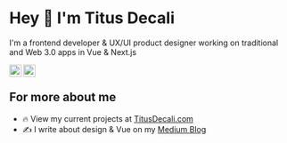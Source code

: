 # Hey 👋 I'm Titus Decali
I'm a frontend developer & UX/UI product designer working on traditional and Web 3.0 apps in Vue & Next.js
<br>

<!--- 
<br>
## I'm a co-founder of two SaaS studios

### <a href="https://enzymelabs.co" target="_blank" rel="noopener">Blueprint.vc</a> in Vancouver, CA.

<a href="https://blueprint.vc" target="_blank" rel="noopener">
  <img src="/assets/header-blueprint.jpg" alt="Blueprint">
</a>

<br>

### <a href="https://enzymelabs.co" target="_blank" rel="noopener">EnzymeLabs.co</a>, in Seoul, S. Korea

<a href="https://enzymelabs.co" target="_blank" rel="noopener">
  <img src="/assets/header-enzyme.jpg" alt="Enzymelabs">
</a>
--->

<a href="https://www.linkedin.com/in/titusdecali" target="_blank" rel="nofollow"><img align="left" alt="Decali's Linkedin" width="22px" src="https://cdn.jsdelivr.net/npm/simple-icons@v3/icons/linkedin.svg" /></a>

<a href="https://twitter.com/titusdecali" target="_blank" rel="nofollow"><img align="left" alt="Decali's Twitter" width="22px" src="https://cdn.jsdelivr.net/npm/simple-icons@v3/icons/twitter.svg" /></a>

<br>

## For more about me

- 🔥  View my current projects at [TitusDecali.com](https://titusdecali.com/)
- ✍️  I write about design & Vue on my [Medium Blog](https://medium.com/@titusdecali)

</details>
